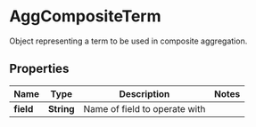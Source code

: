 

# AggCompositeTerm

Object representing a term to be used in composite aggregation.

## Properties

| Name | Type | Description | Notes |
|------------ | ------------- | ------------- | -------------|
|**field** | **String** | Name of field to operate with |  |




